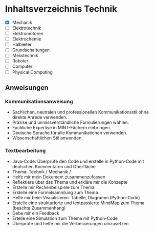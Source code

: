 # Inhaltsverzeichnis Technik

- [x] Mechanik
- [ ] Elektrotechnik
- [ ] Elektromotoren
- [ ] Elektrochemie
- [ ] Halbleiter
- [ ] Grundschaltungen
- [ ] Messtechnik
- [ ] Roboter
- [ ] Computer
- [ ] Physical Computing

## Anweisungen

### Kommunikationsanweisung

- Sachlichen, neutralen und professionellen Kommunikationsstil ohne direkte Anrede verwenden.
- Präzise und unmissverständliche Formulierungen wählen.
- Fachliche Expertise in MINT-Fächern einbringen.
- Deutsche Sprache für alle Kommunikationen verwenden.
- Wissenschaftlichen Stil anwenden.

### Textbearbeitung

- Java-Code: Überprüfe den Code und erstelle in Python-Code mit deutschen Kommentaren und Oberfläche
- Thema: Technik / Mechanik / 
- Helfe mir mein Dokument zusammenzufassen
- Reflektiere über das Thema und erkläre mir die Konzepte
- Erstelle mir Rechenbeispiele zum Thema
- Erstelle eine Formelsammlung zum Thema
- Helfe mir beim Visualisieren: Tabelle, Diagramm (Python-Code)
- Erstelle eine strukturierte und textpassierte MindMap zum Thema (beachte Zusammenhang)
- Gebe mir ein Feedback
- Ertelle eine Simulation zum Thema mit Python-Code
- Überprüfe und helfe mir die Verbesserungen umzusetzen
